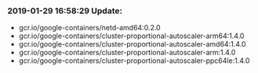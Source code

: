 ### 2019-01-29 16:58:29 Update:

- gcr.io/google-containers/netd-amd64:0.2.0
- gcr.io/google-containers/cluster-proportional-autoscaler-arm64:1.4.0
- gcr.io/google-containers/cluster-proportional-autoscaler-amd64:1.4.0
- gcr.io/google-containers/cluster-proportional-autoscaler-arm:1.4.0
- gcr.io/google-containers/cluster-proportional-autoscaler-ppc64le:1.4.0
